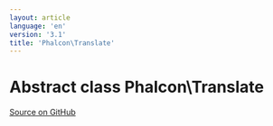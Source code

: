 ```yaml
---
layout: article
language: 'en'
version: '3.1'
title: 'Phalcon\Translate'
---
```

# Abstract class **Phalcon\Translate**

<a href="https://github.com/phalcon/cphalcon/tree/v3.1.0/phalcon/translate.zep" class="btn btn-default btn-sm">Source on GitHub</a>

